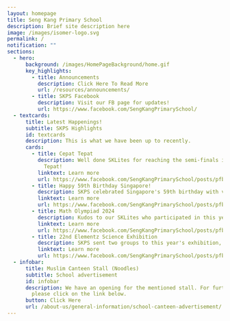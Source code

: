 ```yaml
---
layout: homepage
title: Seng Kang Primary School
description: Brief site description here
image: /images/isomer-logo.svg
permalink: /
notification: ""
sections:
  - hero:
      background: /images/HomePageBackground/home.gif
      key_highlights:
        - title: Announcements
          description: Click Here To Read More
          url: /resources/announcements/
        - title: SKPS Facebook
          description: Visit our FB page for updates!
          url: https://www.facebook.com/SengKangPrimarySchool/
  - textcards:
      title: Latest Happenings!
      subtitle: SKPS Highlights
      id: textcards
      description: This is what we have been up to recently.
      cards:
        - title: Cepat Tepat
          description: Well done SKLites for reaching the semi-finals in this year's Cepat
            Tepat!
          linktext: Learn more
          url: https://www.facebook.com/SengKangPrimarySchool/posts/pfbid0SNMzZN7SKr82HazJHidF88PmQjETWq43wCRHjCSAN51U1uZYkxzaYHqa8AoZzF1Vl
        - title: Happy 59th Birthday Singapore!
          description: SKPS celebrated Singapore's 59th birthday with vibrancy and color!
          linktext: Learn more
          url: https://www.facebook.com/SengKangPrimarySchool/posts/pfbid028kv97BLapQANi3s7AHZQbSAEgyU69pthK1R93ucnD4iSdwtPQdoowgcjADVyKseKl
        - title: Math Olympiad 2024
          description: Kudos to our SKLites who participated in this year's Math Olympiad!
          linktext: Learn more
          url: https://www.facebook.com/SengKangPrimarySchool/posts/pfbid02t8gUq53zaMtaReFkWcrUaYTaWxBFgMi8rbtfgQ23a5TjnbAnNwC5i7bWAM3QBDFel
        - title: 22nd Elementz Science Exhibition
          description: SKPS sent two groups to this year's exhibition, and won accolades!
          linktext: Learn more
          url: https://www.facebook.com/SengKangPrimarySchool/posts/pfbid0dnB1k7y5D2u3Vx33Qj7zi8xHSvtcS3EmA1XA5yjM7FNaY8nUNWJH1rU8JRZSj6i9l
  - infobar:
      title: Muslim Canteen Stall (Noodles)
      subtitle: School advertisement
      id: infobar
      description: We have an opening for the mentioned stall. For further details,
        please click on the link below.
      button: Click Here
      url: /about-us/general-information/school-canteen-advertisement/
---
```

